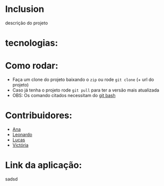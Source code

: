 # Inclusion

descrição do projeto



# tecnologias:

# Como rodar:

  - Faça um clone do projeto baixando o `zip` ou rode `git clone` (+ url do projeto)
  - Caso já tenha o projeto rode `git pull` para ter a versão mais atualizada
  - OBS: Os comando citados necessitam do [git bash](https://git-scm.com/downloads)

# Contribuidores: 

  - [Ana](https://github.com/crisraele)
  - [Leonardo](https://github.com/leonardoemerson)
  - [Lucas](https://github.com/Lucas-Braz7x)
  - [Victória](https://github.com/vicalves18)

  
# Link da aplicação:
sadsd
